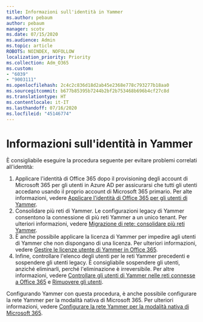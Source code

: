 ```yaml
---
title: Informazioni sull'identità in Yammer
ms.author: pebaum
author: pebaum
manager: scotv
ms.date: 07/15/2020
ms.audience: Admin
ms.topic: article
ROBOTS: NOINDEX, NOFOLLOW
localization_priority: Priority
ms.collection: Adm_O365
ms.custom:
- "6039"
- "9003111"
ms.openlocfilehash: 2c4c2c836d18d2ab45e2368e778c793277b18aa0
ms.sourcegitcommit: b677b85395b7244b2bf2b753468b696b4cf27c8d
ms.translationtype: HT
ms.contentlocale: it-IT
ms.lasthandoff: 07/16/2020
ms.locfileid: "45146774"
---
```

# <a name="about-identity-in-yammer"></a>Informazioni sull'identità in Yammer

È consigliabile eseguire la procedura seguente per evitare problemi correlati all'identità:

1. Applicare l'identità di Office 365 dopo il provisioning degli account di Microsoft 365 per gli utenti in Azure AD per assicurarsi che tutti gli utenti accedano usando il proprio account di Microsoft 365 primario. Per alte informazioni, vedere [Applicare l'identità di Office 365 per gli utenti di Yammer](https://docs.microsoft.com/yammer/configure-your-yammer-network/enforce-office-365-identity).
2. Consolidare più reti di Yammer. Le configurazioni legacy di Yammer consentono la connessione di più reti Yammer a un unico tenant. Per ulteriori informazioni, vedere [Migrazione di rete: consolidare più reti Yammer](https://docs.microsoft.com/yammer/configure-your-yammer-network/consolidate-multiple-yammer-networks).
3. È anche possibile applicare la licenza di Yammer per impedire agli utenti di Yammer che non dispongano di una licenza. Per ulteriori informazioni, vedere [Gestire le licenze utente di Yammer in Office 365](https://docs.microsoft.com/yammer/manage-yammer-users/manage-yammer-licenses-in-office-365).
4. Infine, controllare l'elenco degli utenti per le reti Yammer precedenti e sospendere gli utenti legacy. È consigliabile sospendere gli utenti, anziché eliminarli, perché l'eliminazione è irreversibile. Per altre informazioni, vedere [Controllare gli utenti di Yammer nelle reti connesse a Office 365](https://docs.microsoft.com/yammer/manage-yammer-users/audit-users-connected-to-office-365) e [Rimuovere gli utenti](https://docs.microsoft.com/yammer/manage-yammer-users/add-block-or-remove-users#remove-users).

Configurando Yammer con questa procedura, è anche possibile configurare la rete Yammer per la modalità nativa di Microsoft 365. Per ulteriori informazioni, vedere [Configurare la rete Yammer per la modalità nativa di Microsoft 365](https://docs.microsoft.com/yammer/configure-your-yammer-network/native-mode).